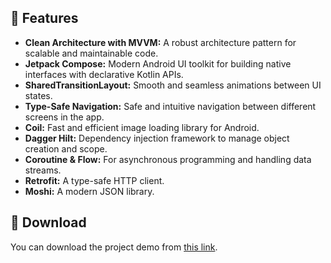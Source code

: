 ## 🚀 Features

- **Clean Architecture with MVVM:** A robust architecture pattern for scalable and maintainable code.
- **Jetpack Compose:** Modern Android UI toolkit for building native interfaces with declarative Kotlin APIs.
- **SharedTransitionLayout:** Smooth and seamless animations between UI states.
- **Type-Safe Navigation:** Safe and intuitive navigation between different screens in the app.
- **Coil:** Fast and efficient image loading library for Android.
- **Dagger Hilt:** Dependency injection framework to manage object creation and scope.
- **Coroutine & Flow:** For asynchronous programming and handling data streams.
- **Retrofit:** A type-safe HTTP client.
- **Moshi:** A modern JSON library.

## 📂 Download

You can download the project demo from [this link](https://drive.google.com/file/d/14jH5JmfCYuuSEjq2d_GeWxA1q_gydZZY/view?usp=drive_link).

